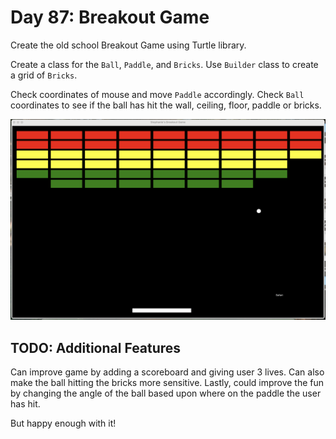 # Day 87: Breakout Game

Create the old school Breakout Game using Turtle library.

Create a class for the `Ball`, `Paddle`, and `Bricks`. Use `Builder` class to create a grid of `Bricks`.

Check coordinates of mouse and move `Paddle` accordingly. Check `Ball` coordinates to see if the ball has hit the wall, ceiling, floor, paddle or bricks.

![Screenshot of breakout game](img/breakout.png "Breakout!")


## TODO: Additional Features

Can improve game by adding a scoreboard and giving user 3 lives. Can also make the ball hitting the bricks more sensitive. Lastly, could improve the fun by changing the angle of the ball based upon where on the paddle the user has hit.

But happy enough with it!